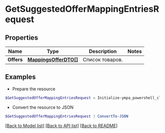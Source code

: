 # GetSuggestedOfferMappingEntriesRequest
## Properties

Name | Type | Description | Notes
------------ | ------------- | ------------- | -------------
**Offers** | [**MappingsOfferDTO[]**](MappingsOfferDTO.md) | Список товаров. | 

## Examples

- Prepare the resource
```powershell
$GetSuggestedOfferMappingEntriesRequest = Initialize-ympa_powershell_clientGetSuggestedOfferMappingEntriesRequest  -Offers null
```

- Convert the resource to JSON
```powershell
$GetSuggestedOfferMappingEntriesRequest | ConvertTo-JSON
```

[[Back to Model list]](../README.md#documentation-for-models) [[Back to API list]](../README.md#documentation-for-api-endpoints) [[Back to README]](../README.md)

